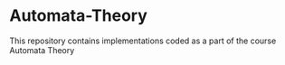 # Automata-Theory
This repository contains implementations coded as a part of the course Automata Theory
